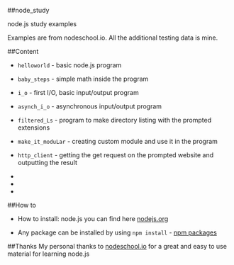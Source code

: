 ##node_study


node.js study examples

Examples are from nodeschool.io.
All the additional testing data is mine.

##Content

* ```helloworld``` - basic node.js program

* ```baby_steps``` - simple math inside the program

* ```i_o``` - first I/O, basic input/output program

* ```asynch_i_o``` - asynchronous input/output program

* ```filtered_Ls``` - program to make directory listing with the prompted extensions

* ```make_it_moduLar``` - creating custom module and use it in the program

* ```http_client``` - getting the get request on the prompted website and outputting the result

* 

* 

* 

##How to

* How to install: node.js you can find here [nodejs.org](http://nodejs.org)

* Any package can be installed by using  ```npm install``` - [npm packages](https://npmjs.org)

##Thanks
My personal thanks to [nodeschool.io](http://nodeschool.io) for a great and easy to use material for learning node.js
